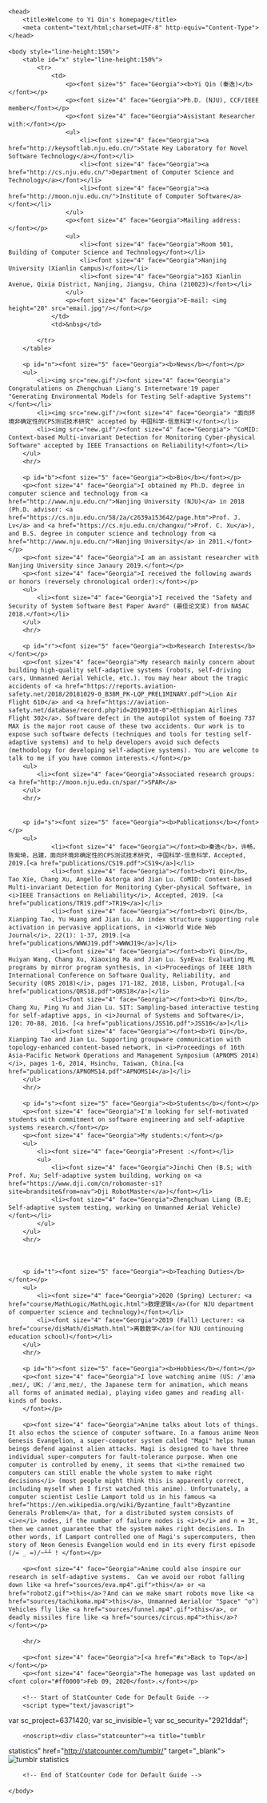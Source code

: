 <html>

	<head>
		<title>Welcome to Yi Qin's homepage</title>
		<meta content="text/html;charset=UTF-8" http-equiv="Content-Type">
	</head>

	<body style="line-height:150%">
		<table id="x" style="line-height:150%">
			<tr>
				<td>
					<p><font size="5" face="Georgia"><b>Yi Qin (秦逸)</b></font></p>
					<p><font size="4" face="Georgia">Ph.D. (NJU), CCF/IEEE member</font></p>
					<p><font size="4" face="Georgia">Assistant Researcher with:</font></p>
					<ul>
						<li><font size="4" face="Georgia"><a href="http://keysoftlab.nju.edu.cn/">State Key Laboratory for Novel Software Technology</a></font></li>
						<li><font size="4" face="Georgia"><a href="http://cs.nju.edu.cn/">Department of Computer Science and Technology</a></font></li>
						<li><font size="4" face="Georgia"><a href="http://moon.nju.edu.cn/">Institute of Computer Software</a></font></li>
					</ul>
					<p><font size="4" face="Georgia">Mailing address:</font></p>
					<ul>
						<li><font size="4" face="Georgia">Room 501, Building of Computer Science and Technology</font></li>
						<li><font size="4" face="Georgia">Nanjing University (Xianlin Campus)</font></li>
						<li><font size="4" face="Georgia">163 Xianlin Avenue, Qixia District, Nanjing, Jiangsu, China (210023)</font></li>
					</ul>
					<p><font size="4" face="Georgia">E-mail: <img height="20" src="email.jpg"/></font></p>
				</td>
				<td>&nbsp</td>

			</tr>
		</table>

		<p id="n"><font size="5" face="Georgia"><b>News</b></font></p>
		<ul>
			<li><img src="new.gif"/><font size="4" face="Georgia"> Congratulations on Zhengchuan Liang's Internetware'19 paper "Generating Environmental Models for Testing Self-adaptive Systems"!</font></li>
			<li><img src="new.gif"/><font size="4" face="Georgia"> "面向环境非确定性的CPS测试技术研究" accepted by 中国科学-信息科学!</font></li>
			<li><img src="new.gif"/><font size="4" face="Georgia"> "CoMID: Context-based Multi-invariant Detection for Monitoring Cyber-physical Software" accepted by IEEE Transactions on Reliability!</font></li>
		</ul>
		<hr/>

		<p id="b"><font size="5" face="Georgia"><b>Bio</b></font></p>
		<p><font size="4" face="Georgia">I obtained my Ph.D. degree in computer science and technology from <a href="http://www.nju.edu.cn/">Nanjing University (NJU)</a> in 2018 (Ph.D. advisor: <a href="https://cs.nju.edu.cn/58/2a/c2639a153642/page.htm">Prof. J. Lv</a> and <a href="https://cs.nju.edu.cn/changxu/">Prof. C. Xu</a>), and B.S. degree in computer science and technology from <a href="http://www.nju.edu.cn/">Nanjing University</a> in 2011.</font></p>
		<p><font size="4" face="Georgia">I am an assistant researcher with Nanjing University since Janaury 2019.</font></p>
		<p><font size="4" face="Georgia">I received the following awards or honors (reversely chronological order):</font></p>
		<ul>
			<li><font size="4" face="Georgia">I received the "Safety and Security of System Software Best Paper Award" (最佳论文奖) from NASAC 2018.</font></li>
		</ul>
		<hr/>

		<p id="r"><font size="5" face="Georgia"><b>Research Interests</b></font></p>
		<p><font size="4" face="Georgia">My research mainly concern about building high-quality self-adaptive systems (robots, self-driving cars, Unmanned Aerial Vehicle, etc.). You may hear about the tragic accidents of <a href="https://reports.aviation-safety.net/2018/20181029-0_B38M_PK-LQP_PRELIMINARY.pdf">Lion Air Flight 610</a> and <a href="https://aviation-safety.net/database/record.php?id=20190310-0">Ethiopian Airlines Flight 302</a>. Software defect in the autopilot system of Boeing 737 MAX is the major root cause of these two accidents. Our work is to expose such software defects (techniques and tools for testing self-adaptive systems) and to help developers avoid such defects (methodology for developing self-adaptive systems). You are welcome to talk to me if you have common interests.</font></p>
		<ul>
			<li><font size="4" face="Georgia">Associated research groups: <a href="http://moon.nju.edu.cn/spar/">SPAR</a> 
		</ul>
		<hr/>
		
		
		<p id="s"><font size="5" face="Georgia"><b>Publications</b></font></p>
		<ul>
				<li><font size="4" face="Georgia"></font><b>秦逸</b>，许畅，陈紫琦，吕建，面向环境非确定性的CPS测试技术研究, 中国科学-信息科学，Accepted, 2019.[<a href="publications/CS19.pdf">CS19</a>]</li>
				<li><font size="4" face="Georgia"></font><b>Yi Qin</b>, Tao Xie, Chang Xu, Angello Astorga and Jian Lu. CoMID: Context-based Multi-invariant Detection for Monitoring Cyber-physical Software, in <i>IEEE Transactions on Reliability</i>, Accepted, 2019. [<a href="publications/TR19.pdf">TR19</a>]</li>
				<li><font size="4" face="Georgia"></font><b>Yi Qin</b>, Xianping Tao, Yu Huang and Jian Lu. An index structure supporting rule activation in pervasive applications, in <i>World Wide Web Journal</i>, 22(1): 1-37, 2019.[<a href="publications/WWWJ19.pdf">WWWJ19</a>]</li>
				<li><font size="4" face="Georgia"></font><b>Yi Qin</b>, Huiyan Wang, Chang Xu, Xiaoxing Ma and Jian Lu. SynEva: Evaluating ML programs by mirror program synthesis, in <i>Proceedings of IEEE 18th International Conference on Software Quality, Reliability, and Security (QRS 2018)</i>, pages 171-182, 2018, Lisbon, Protugal.[<a href="publications/QRS18.pdf">QRS18</a>]</li>
				<li><font size="4" face="Georgia"></font><b>Yi Qin</b>, Chang Xu, Ping Yu and Jian Lu. SIT: Sampling-based interactive testing for self-adaptive apps, in <i>Journal of Systems and Software</i>, 120: 70-88, 2016. [<a href="publications/JSS16.pdf">JSS16</a>]</li>
				<li><font size="4" face="Georgia"></font><b>Yi Qin</b>, Xianping Tao and Jian Lu. Supporting groupware communication with topology-enhanced content-based network, in <i>Proceedings of 16th Asia-Pacific Network Operations and Management Symposium (APNOMS 2014)</i>, pages 1-6, 2014, Hsinchu, Taiwan, China.[<a href="publications/APNOMS14.pdf">APNOMS14</a>]</li>
		</ul>
		<hr/>
		
		<p id="s"><font size="5" face="Georgia"><b>Students</b></font></p>
		<p><font size="4" face="Georgia">I'm looking for self-motivated students with commitment on software engineering and self-adaptive systems research.</font></p>
		<p><font size="4" face="Georgia">My students:</font></p>
		<ul>
			<li><font size="4" face="Georgia">Present :</font></li>
			<ul>
				<li><font size="4" face="Georgia">Jinchi Chen (B.S; with Prof. Xu; Self-adaptive system building, working on <a href="https://www.dji.com/cn/robomaster-s1?site=brandsite&from=nav">Dji RobotMaster</a>)</font></li>
				<li><font size="4" face="Georgia">Zhengchuan Liang (B.E; Self-adaptive system testing, working on Unmanned Aerial Vehicle)</font></li>
			</ul>
		</ul>
		<hr/>

		

		<p id="t"><font size="5" face="Georgia"><b>Teaching Duties</b></font></p>
		<ul>
			<li><font size="4" face="Georgia">2020 (Spring) Lecturer: <a href="course/MathLogic/MathLogic.html">数理逻辑</a>(for NJU department of compuerter science and technology)</font></li>
			<li><font size="4" face="Georgia">2019 (Fall) Lecturer: <a href="course/disMath/disMath.html">离散数学</a>(for NJU continouing education school)</font></li>
		</ul>
		<hr/>

		<p id="h"><font size="5" face="Georgia"><b>Hobbies</b></font></p>
		<p><font size="4" face="Georgia">I love watching anime (US: /ˈænəˌmeɪ/, UK: /ˈænɪˌmeɪ/, the Japanese term for animation, which means all forms of animated media), playing video games and reading all-kinds of books. 
		</font></p>
		
		<p><font size="4" face="Georgia">Anime talks about lots of things. It also echos the science of computer software. In a famous anime Neon Genesis Evangelion, a super-computer system called "Magi" helps human beings defend against alien attacks. Magi is designed to have three individual super-computers for fault-tolerance purpose. When one computer is controlled by enemy, it seems that <i>the remained two computers can still enable the whole system to make right decisions</i> (most people might think this is apparently correct, including myself when I first watched this anime). Unfortunately, a computer scientist Leslie Lamport told us in his famous <a href="https://en.wikipedia.org/wiki/Byzantine_fault">Byzantine Generals Problem</a> that, for a distributed system consists of <i>n</i> nodes, if the number of failure nodes is <i>t</i> and n = 3t, then we cannot guarantee that the system makes right decisions. In other words, if Lamport controlled one of Magi's supercomputers, then story of Neon Genesis Evangelion would end in its every first episode (/= _ =)/~┴┴ ! </font></p>
		
		<p><font size="4" face="Georgia">Anime could also inspire our research in self-adaptive systems.  Can we avoid our robot falling down like <a href="sources/eva.mp4".gif">this</a> or <a href="robot2.gif">this</a>？And can we make smart robots move like <a href="sources/tachikoma.mp4">this</a>, Unmanned Aerial(or "Space" ^o^) Vehicles fly like <a href="sources/funnel.mp4".gif">this</a>, or deadly missiles fire like <a href="sources/circus.mp4">this</a>?</font></p>

		<hr/>

		<p><font size="4" face="Georgia">[<a href="#x">Back to Top</a>]</font></p>
		<p><font size="4" face="Georgia">The homepage was last updated on <font color="#ff0000">Feb 09, 2020</font>.</font></p>

		<!-- Start of StatCounter Code for Default Guide -->
		<script type="text/javascript">
var sc_project=6371420; 
var sc_invisible=1; 
var sc_security="2921ddaf"; 
</script>
		<script type="text/javascript"
src="http://www.statcounter.com/counter/counter.js"></script>

		<noscript><div class="statcounter"><a title="tumblr
statistics" href="http://statcounter.com/tumblr/"
target="_blank"><img class="statcounter"
src="http://c.statcounter.com/6371420/0/2921ddaf/1/"
alt="tumblr statistics"></a></div></noscript>

		<!-- End of StatCounter Code for Default Guide -->

	</body>

</html>
